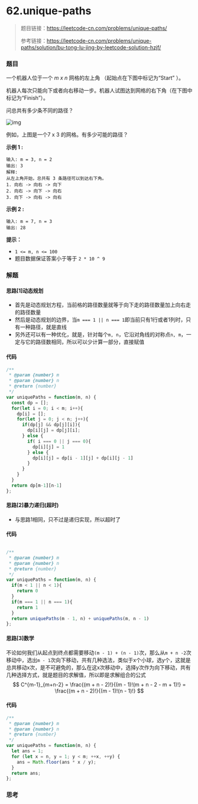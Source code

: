 # 62.unique-paths

> 题目链接：https://leetcode-cn.com/problems/unique-paths/
>
> 参考链接：https://leetcode-cn.com/problems/unique-paths/solution/bu-tong-lu-jing-by-leetcode-solution-hzjf/

### 题目

一个机器人位于一个 *m x n* 网格的左上角 （起始点在下图中标记为“Start” ）。

机器人每次只能向下或者向右移动一步。机器人试图达到网格的右下角（在下图中标记为“Finish”）。

问总共有多少条不同的路径？

![img](https://assets.leetcode-cn.com/aliyun-lc-upload/uploads/2018/10/22/robot_maze.png)

例如，上图是一个7 x 3 的网格。有多少可能的路径？

**示例 1 :**

```
输入: m = 3, n = 2
输出: 3
解释:
从左上角开始，总共有 3 条路径可以到达右下角。
1. 向右 -> 向右 -> 向下
2. 向右 -> 向下 -> 向右
3. 向下 -> 向右 -> 向右
```

**示例 2 :**

```
输入: m = 7, n = 3
输出: 28
```

**提示：**

- `1 <= m, n <= 100`
- 题目数据保证答案小于等于 `2 * 10 ^ 9`



### 解题

#### 思路[1]动态规划

* 首先是动态规划方程，当前格的路径数量就等于向下走的路径数量加上向右走的路径数量
* 然后是动态规划的边界，当`m === 1 || n === 1`即当前只有1行或者1列时，只有一种路径，就是直线
* 另外还可以有一种优化，就是，针对每个`m, n`，它沿对角线的对称点`n, m`，一定与它的路径数相同，所以可以少计算一部分，直接赋值

#### 代码

```javascript
/**
 * @param {number} m
 * @param {number} n
 * @return {number}
 */
var uniquePaths = function(m, n) {
  const dp = [];
  for(let i = 0; i < m; i++){
    dp[i] = [];
    for(let j = 0; j < n; j++){
      if(dp[j] && dp[j][i]){
        dp[i][j] = dp[j][i];
      } else {
        if( i === 0 || j === 0){
          dp[i][j] = 1
        } else {
          dp[i][j] = dp[i - 1][j] + dp[i][j - 1]
        }
      }
    }
  }
  return dp[m-1][n-1]
};
```

#### 思路[2]暴力递归(超时)

* 与思路1相同，只不过是递归实现，所以超时了

#### 代码

```javascript

/**
 * @param {number} m
 * @param {number} n
 * @return {number}
 */
var uniquePaths = function(m, n) {
  if(m < 1 || n < 1){
    return 0
  }
  if(m === 1 || n === 1){
    return 1
  }
  return uniquePaths(m - 1, n) + uniquePaths(m, n - 1)
};
```

#### 思路[3]数学

不论如何我们从起点到终点都需要移动`(m - 1) + (n - 1)`次，那么从`m + n -2`次移动中，选出`m - 1`次向下移动，共有几种选法，类似于x个小球，选y个，这就是总共移动x次，是不可避免的，那么在这x次移动中，选择y次作为向下移动，共有几种选择方式，就是题目的求解值，所以即是求解组合的公式
$$
C^{m-1}_{m+n-2} = \frac{(m + n - 2)!}{(m - 1)!(m + n - 2 - m + 1)!} = \frac{(m + n - 2)!}{(m - 1)!(n - 1)!}
$$

#### 代码

```javascript
/**
 * @param {number} m
 * @param {number} n
 * @return {number}
 */
var uniquePaths = function(m, n) {
  let ans = 1;
  for (let x = n, y = 1; y < m; ++x, ++y) {
    ans = Math.floor(ans * x / y);
  }
  return ans;
};
```



### 思考

